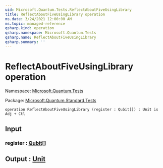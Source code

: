 ```yaml
---
uid: Microsoft.Quantum.Tests.ReflectAboutFiveUsingLibrary
title: ReflectAboutFiveUsingLibrary operation
ms.date: 3/24/2021 12:00:00 AM
ms.topic: managed-reference
qsharp.kind: operation
qsharp.namespace: Microsoft.Quantum.Tests
qsharp.name: ReflectAboutFiveUsingLibrary
qsharp.summary: ''
---
```


# ReflectAboutFiveUsingLibrary operation

Namespace: [Microsoft.Quantum.Tests](xref:Microsoft.Quantum.Tests)

Package: [Microsoft.Quantum.Standard.Tests](https://nuget.org/packages/Microsoft.Quantum.Standard.Tests)




```qsharp
operation ReflectAboutFiveUsingLibrary (register : Qubit[]) : Unit is Adj + Ctl
```


## Input

### register : [Qubit](xref:microsoft.quantum.lang-ref.qubit)[]





## Output : [Unit](xref:microsoft.quantum.lang-ref.unit)

